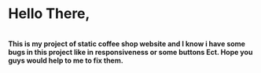 # Hello There, 
<br>
<b> This is my project of static coffee shop website and I know i have some bugs in this project like in responsiveness or some buttons Ect. Hope you guys would help to me to fix them. </b>